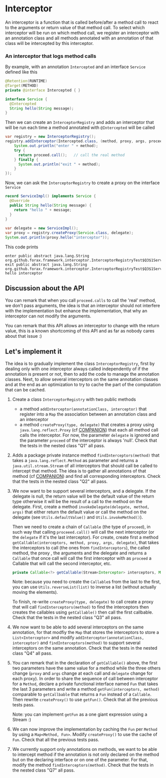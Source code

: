 # Interceptor

An interceptor is a function that is called before/after a method call to react to the arguments or return value
of that method call. To select which interceptor will be run on which method call, we register
an interceptor with an annotation class and all methods annotated with an annotation of that class will be
intercepted by this interceptor.

### An interceptor that logs method calls

By example, with an annotation `Intercepted` and an interface `Service` defined like this
```java
@Retention(RUNTIME)
@Target(METHOD)
private @interface Intercepted { }

interface Service {
  @Intercepted
  String hello(String message);
}
```

Then we can create an `InterceptorRegistry` and adds an interceptor that will be run each time a method
annotated with `@Intercepted` will be called

```java
var registry = new InterceptorRegistry();
registry.addInterceptor(Intercepted.class, (method, proxy, args, proceed) -> {
    System.out.println("enter " + method);
    try {
      return proceed.call();   // call the real method
    } finally {
      System.out.println("exit " + method);
    }
});
```

Now, we can ask the `InterceptorRegistry` to create a proxy on the interface `Service`

```java
record ServiceImpl() implements Service {
  @Override
  public String hello(String message) {
    return "hello " + message;
  }
}      
      
var delegate = new ServiceImpl();
var proxy = registry.createProxy(Service.class, delegate);
System.out.println(proxy.hello("interceptor"));
```

This code prints
```
enter public abstract java.lang.String org.github.forax.framework.interceptor.InterceptorRegistryTest$Q3$1Service.hello(java.lang.String)
exit public abstract java.lang.String org.github.forax.framework.interceptor.InterceptorRegistryTest$Q3$1Service.hello(java.lang.String)
hello interceptor
```

## Discussion about the API

You can remark that when you call `proceed.calls` to call the 'real' method, we don't pass arguments,
the idea is that an interceptor should not interfere with the implementation but enhance the implementation,
that why an interceptor can not modify the arguments.

You can remark that this API allows an interceptor to change with the return value, this is a known shortcoming
of this API and as far as nobody cares about that issue :)


## Let's implement it

The idea is to gradually implement the class `InterceptorRegistry`, first by dealing only with one interceptor always
called independently of if the annotation is present or not, then to add the code to manage the annotation classes.
Next, to allow several interceptors on the same annotation classes and at the end as an optimization to try to
cache the part of the computation that can be cached.


1. Create a class `InterceptorRegistry` with two public methods
   - a method `addInterceptor(annotationClass, interceptor)` that register into a `Map` the association between
     an annotation class and an interceptor
   - a method `createProxy(type, delegate)` that creates a proxy using `java.lang.reflect.Proxy`
     (cf [COMPANION](../COMPANION.md#dynamic-proxy)) that each all method call calls the interceptor.
   For now, the parameter `delegate` is ignored and the parameter `proceed` of the interceptor is always 'null'.
   Check that the tests in the nested class "Q1" all pass.
   
2. Adds a package private instance method `findInterceptors(method)` that takes a `java.lang.reflect.Method` as
   parameter and returns a `java.util.stream.Stream` of all interceptors that should call be called to intercept
   that method. The idea is to gather all annotations of that method (cf [COMPANION](../COMPANION.md#annotation))
   and find all corresponding interceptors.
   Check that the tests in the nested class "Q2" all pass.

3. We now want to be support several interceptors, and a delegate.
   If the delegate is null, the return value will be  the default value of the return type otherwise
   it will be the result of a call to the method on the delegate.
   First, create a method `invokeDelegate(delegate, method, args)` that either return the default value or
   call the method on the delegate (see `Utils.defaultValue()` and `Utils.invokeMethod()`).
   
   Then we need to create a chain of `Callable` (the type of `proceed`),
   in such way that calling `proceeed.call()` will call the next interceptor (or the `delegate` if it's the
   last interceptor).
   For create, create first a method `getCallable(interceptors, method, proxy, args, delegate)`, that takes the
   interceptors to call (the ones from `findInterceptors`), the called method, the proxy , the arguments and the
   delegate and returns a `Callable` that once call will call the first interceptor with as `proceed` a Callable
   that will call the second interceptor,
   etc.
   ```java
   private Callable<?> getCallable(Stream<Interceptor> interceptors, Method method, Object proxy, Object[] args, Object delegate)
   ```
   Note: because you need to create the `Callable`s from the last to the first, you can use `Utils.reverseList(list)`
   to inverse a list (without actually moving the elements).

   To finish, re-write `createProxy(type, delegate)` to call create a proxy that will call `findInterceptors(method)`
   to find the interceptors then creates the callables using `getCallable()` then call the first callbable.
   Check that the tests in the nested class "Q3" all pass.
  
4. We now want to be able to add several interceptors on the same annotation, for that modfiy the `Map` that stores
   the interceptors to store a `List<Interceptor>` and modify `addInterceptor(annotationClass, interceptor)`
   and `findInterceptors(method)` to support several interceptors on the same annotation.
   Check that the tests in the nested class "Q4" all pass.

5. You can remark that in the declaration of `getCallable()` above, the first two parameters have the same value
   for a method while the three others change (`proxy` and `args` change at each call and `delegate` change for each proxy). 
   In order to share the sequence of call between interceptor for a `Method`, declare a private functional interface
   named `Fun` that takes the last 3 parameters and write a method `getFun(interceptors, method)`
   comparable to  `getCallbable` that returns a `Fun` instead of a `Callable`.
   Then rewrite `createProxy()` to use `getFun()`.
   Check that all the previous tests pass.

   Note: you can implement `getFun` as a one giant expression using a Stream :)

6. We can now improve the implementation by caching the `Fun` per `Method` by using a `Map<Method, Fun>`.
   Modify `createProxy()` to use the cache of `Fun`.
   Check that all the previous tests pass.

7. We currently support only annotations on methods, we want to be able to intercept method if the annotation
   is not only declared on the method but on the declaring interface or on one of the parameter.
   For that, modify the method `findInterceptors(method)`.
   Check that the tests in the nested class "Q7" all pass.

